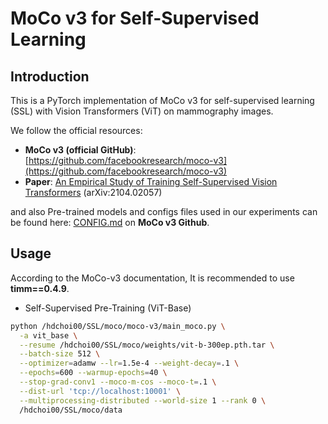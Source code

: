 # MoCo v3 for Self-Supervised Learning

## Introduction
This is a PyTorch implementation of MoCo v3 for self-supervised learning (SSL) with Vision Transformers (ViT) on mammography images.

We follow the official resources:
- **MoCo v3 (official GitHub)**: [https://github.com/facebookresearch/moco-v3](https://github.com/facebookresearch/moco-v3)
- **Paper**: [An Empirical Study of Training Self-Supervised Vision Transformers](https://arxiv.org/abs/2104.02057) (arXiv:2104.02057)

and also Pre-trained models and configs files used in our experiments can be found here: [CONFIG.md](https://github.com/facebookresearch/moco-v3/blob/main/CONFIG.md) on **MoCo v3 Github**.

## Usage

According to the MoCo-v3 documentation, It is recommended to use **timm==0.4.9**.

- Self-Supervised Pre-Training (ViT-Base)
```bash
python /hdchoi00/SSL/moco/moco-v3/main_moco.py \
  -a vit_base \
  --resume /hdchoi00/SSL/moco/weights/vit-b-300ep.pth.tar \
  --batch-size 512 \
  --optimizer=adamw --lr=1.5e-4 --weight-decay=.1 \
  --epochs=600 --warmup-epochs=40 \
  --stop-grad-conv1 --moco-m-cos --moco-t=.1 \
  --dist-url 'tcp://localhost:10001' \
  --multiprocessing-distributed --world-size 1 --rank 0 \
  /hdchoi00/SSL/moco/data
```
